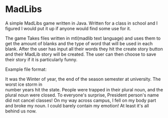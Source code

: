 MadLibs
=======

A simple MadLibs game written in Java. Written for a class in school and I figured I would put it up
if anyone would find some use for it.

The game Takes files written in mtl(madlib text language) and uses them to get the amount of blanks 
and the type of word that will be used in each blank. After the user has input all their words they
hit the create story button and their MadLib story will be created. The user can then choose to save
their story if it is particularly funny.

Example file format:

<madlib>
<title>The Great Ice Storm</title>         
<body> 
                      
It was the Winter of <blank><type>year</type></blank>, the end of the
<blank><type>season</type></blank> semester at 
<blank><type>university</type></blank>. The worst ice storm in                  
<blank><type>number</type></blank> years hit the state. People were
trapped in their <blank><type>plural noun</type></blank>, and the
<blank><type>plural noun</type></blank> were closed. To everyone's
surprise, President <blank><type>person's name</type></blank> did not cancel
classes! On my way across campus, I fell on my <blank><type>body
part</type></blank> and broke my <blank><type>noun</type></blank>. I
could barely contain my <blank><type>emotion</type></blank>! At least
it's all behind us now.
                                                                                
</body>                                                                         
</madlib>  